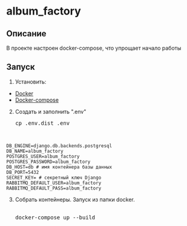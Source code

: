 # album_factory
## Описание
В проекте настроен docker-compose, что упрощает начало работы
## Запуск
1. Установить:
* <a href=https://www.docker.com/get-started>Docker</a>
* <a href=https://docs.docker.com/compose/install/>Docker-compose</a>  
2. Создать и заполнить ".env"
<br><pre>cp .env.dist .env</pre><br>
```
DB_ENGINE=django.db.backends.postgresql
DB_NAME=album_factory
POSTGRES_USER=album_factory
POSTGRES_PASSWORD=album_factory
DB_HOST=db # имя контейнера базы данных
DB_PORT=5432
SECRET_KEY= # секретный ключ Django
RABBITMQ_DEFAULT_USER=album_factory
RABBITMQ_DEFAULT_PASS=album_factory
```
3. Собрать контейнеры. Запуск из папки docker.  
<br><pre>docker-compose up --build</pre><br>